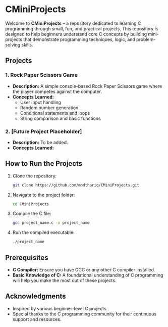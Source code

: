 # CMiniProjects

Welcome to **CMiniProjects** – a repository dedicated to learning C programming through small, fun, and practical projects. This repository is designed to help beginners understand core C concepts by building mini-projects that demonstrate programming techniques, logic, and problem-solving skills.

## Projects

### 1. Rock Paper Scissors Game
- **Description:** A simple console-based Rock Paper Scissors game where the player competes against the computer.
- **Concepts Learned:**
  - User input handling
  - Random number generation
  - Conditional statements and loops
  - String comparison and basic functions

### 2. [Future Project Placeholder]
- **Description:** To be added.
- **Concepts Learned:**

## How to Run the Projects
1. Clone the repository:
   ```bash
   git clone https://github.com/mhdthariq/CMiniProjects.git
   ```
2. Navigate to the project folder:
   ```bash
   cd CMiniProjects
   ```
3. Compile the C file:
   ```bash
   gcc project_name.c -o project_name
   ```
4. Run the compiled executable:
   ```bash
   ./project_name
   ```

## Prerequisites
- **C Compiler:** Ensure you have GCC or any other C compiler installed.
- **Basic Knowledge of C:** A foundational understanding of C programming will help you make the most out of these projects.

## Acknowledgments
- Inspired by various beginner-level C projects.
- Special thanks to the C programming community for their continuous support and resources.
